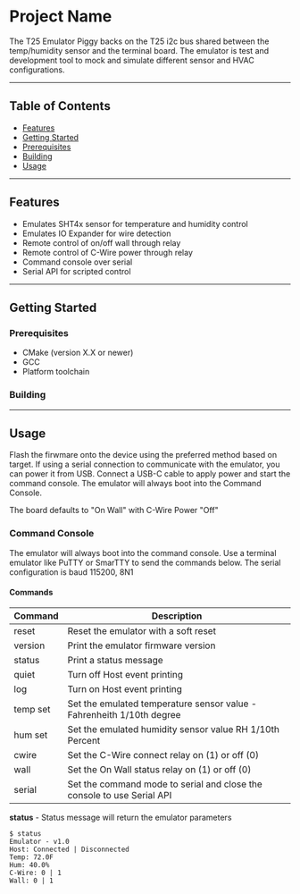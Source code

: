 # Project Name

The T25 Emulator Piggy backs on the T25 i2c bus shared between
the temp/humidity sensor and the terminal board. The emulator is 
test and development tool to mock and simulate different sensor
and HVAC configurations. 

---

## Table of Contents

- [Features](#features)
- [Getting Started](#getting-started)
- [Prerequisites](#prerequisites)
- [Building](#building)
- [Usage](#usage)

---

## Features

- Emulates SHT4x sensor for temperature and humidity control
- Emulates IO Expander for wire detection  
- Remote control of on/off wall through relay  
- Remote control of C-Wire power through relay
- Command console over serial
- Serial API for scripted control

---

## Getting Started

### Prerequisites

- CMake (version X.X or newer)  
- GCC
- Platform toolchain

### Building

---

## Usage
Flash the firwmare onto the device using the preferred method based on target. If using a serial 
connection to communicate with the emulator, you can power it from USB. Connect a USB-C cable to apply power and start the command console. The emulator will always boot into the Command Console. 

The board defaults to "On Wall" with C-Wire Power "Off"

### Command Console
The emulator will always boot into the command console. Use a terminal emulator like PuTTY or SmarTTY to send the commands below. The serial configuration is baud 115200, 8N1

#### Commands
|Command |Description|
|-------|------------|
|reset |Reset the emulator with a soft reset |
|version| Print the emulator firmware version |
|status |Print a status message |
|quiet |Turn off Host event printing |
|log | Turn on Host event printing |
|temp set <value> |Set the emulated temperature sensor value - Fahrenheith 1/10th degree |
|hum set <value> |Set the emulated humidity sensor value RH 1/10th Percent|
|cwire <value> |Set the C-Wire connect relay on (1) or off (0) |
|wall <value> |Set the On Wall status relay on (1) or off (0) |
|serial | Set the command mode to serial and close the console to use Serial API |

**status** - Status message will return the emulator parameters
```
$ status
Emulator - v1.0
Host: Connected | Disconnected
Temp: 72.0F
Hum: 40.0%
C-Wire: 0 | 1
Wall: 0 | 1
```